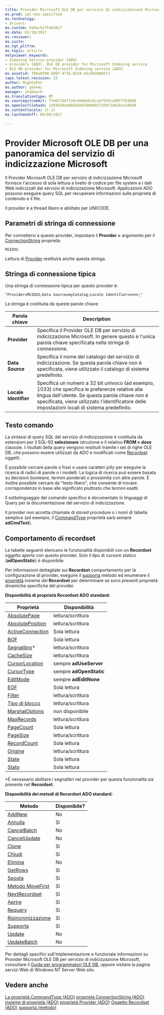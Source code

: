 ```yaml
---
title: Provider Microsoft OLE DB per servizio di indicizzazione Microsoft | Documenti Microsoft
ms.prod: sql-non-specified
ms.technology:
- drivers
ms.custom: H1Hack27Feb2017
ms.date: 01/19/2017
ms.reviewer: 
ms.suite: 
ms.tgt_pltfrm: 
ms.topic: article
helpviewer_keywords:
- Indexing Service provider [ADO]
- providers [ADO], OLE DB provider for Microsoft Indexing service
- OLE DB provider for Microsoft Indexing service [ADO]
ms.assetid: f86a0598-5097-471b-8318-d2c859d085f2
caps.latest.revision: 15
author: MightyPen
ms.author: genemi
manager: jhubbard
ms.translationtype: MT
ms.sourcegitcommit: f7e6274d77a9cdd4de6cbcaef559ca99f77b3608
ms.openlocfilehash: 2303810eb0856db07b096927559f2db18ce29838
ms.contentlocale: it-it
ms.lasthandoff: 09/09/2017

---
```

# <a name="microsoft-ole-db-provider-for-microsoft-indexing-service-overview"></a>Provider Microsoft OLE DB per una panoramica del servizio di indicizzazione Microsoft
Il Provider Microsoft OLE DB per servizio di indicizzazione Microsoft fornisce l'accesso di sola lettura a livello di codice per file system e i dati Web indicizzati dal servizio di indicizzazione Microsoft. Applicazioni ADO possono eseguire query SQL per recuperare informazioni sulle proprietà di contenuto e il file.

 Il provider è a thread libero e abilitato per UNICODE.

## <a name="connection-string-parameters"></a>Parametri di stringa di connessione
 Per connettersi a questo provider, impostare il **Provider =** argomento per il [ConnectionString](../../../ado/reference/ado-api/connectionstring-property-ado.md) proprietà:

```
MSIDXS
```

 Lettura di [Provider](../../../ado/reference/ado-api/provider-property-ado.md) restituirà anche questa stringa.

## <a name="typical-connection-string"></a>Stringa di connessione tipica
 Una stringa di connessione tipica per questo provider è:

```
"Provider=MSIDXS;Data Source=myCatalog;Locale Identifier=nnnn;"
```

 La stringa è costituita da queste parole chiave:

|Parola chiave|Description|
|-------------|-----------------|
|**Provider**|Specifica il Provider OLE DB per servizio di indicizzazione Microsoft. In genere questo è l'unica parola chiave specificata nella stringa di connessione.|
|**Data Source**|Specifica il nome del catalogo del servizio di indicizzazione. Se questa parola chiave non è specificata, viene utilizzato il catalogo di sistema predefinito.|
|**Locale Identifier**|Specifica un numero a 32 bit univoco (ad esempio, 1033) che specifica le preferenze relative alla lingua dell'utente. Se questa parola chiave non è specificata, viene utilizzato l'identificatore delle impostazioni locali di sistema predefinito.|

## <a name="command-text"></a>Testo comando
 La sintassi di query SQL del servizio di indicizzazione è costituita da estensioni per il SQL-92 **selezionare** istruzione e il relativo **FROM** e **dove** clausole. I risultati della query vengono restituiti tramite i set di righe OLE DB, che possono essere utilizzati da ADO e modificati come [Recordset](../../../ado/reference/ado-api/recordset-object-ado.md) oggetti.

 È possibile cercare parole o frasi o usare caratteri jolly per eseguire la ricerca di radici di parole o i modelli. La logica di ricerca può essere basata su decisioni booleane, termini ponderati o prossimità con altre parole. È inoltre possibile cercare da "testo libero", che consente di trovare corrispondenze in base alle significato piuttosto che termini esatti.

 Il sottolinguaggio del comando specifico è documentato in linguaggi di Query per la documentazione del servizio di indicizzazione.

 Il provider non accetta chiamate di stored procedure o i nomi di tabella semplice (ad esempio, il [CommandType](../../../ado/reference/ado-api/commandtype-property-ado.md) proprietà sarà sempre **adCmdText**).

## <a name="recordset-behavior"></a>Comportamento di recordset
 Le tabelle seguenti elencano le funzionalità disponibili con un **Recordset** oggetto aperto con questo provider. Solo il tipo di cursore statico (**adOpenStatic**) è disponibile.

 Per informazioni dettagliate sui **Recordset** comportamento per la configurazione di provider, eseguire il [supporta](../../../ado/reference/ado-api/supports-method.md) metodo ed enumerare il [proprietà](../../../ado/reference/ado-api/properties-collection-ado.md) insieme del **Recordset** per determinare se sono presenti proprietà dinamiche specifiche del provider.

 **Disponibilità di proprietà Recordset ADO standard:**

|Proprietà|Disponibilità|
|--------------|------------------|
|[AbsolutePage](../../../ado/reference/ado-api/absolutepage-property-ado.md)|lettura/scrittura|
|[AbsolutePosition](../../../ado/reference/ado-api/absoluteposition-property-ado.md)|lettura/scrittura|
|[ActiveConnection](../../../ado/reference/ado-api/activeconnection-property-ado.md)|Sola lettura|
|[BOF](../../../ado/reference/ado-api/bof-eof-properties-ado.md)|Sola lettura|
|[Segnalibro](../../../ado/reference/ado-api/bookmark-property-ado.md)*|lettura/scrittura|
|[CacheSize](../../../ado/reference/ado-api/cachesize-property-ado.md)|lettura/scrittura|
|[CursorLocation](../../../ado/reference/ado-api/cursorlocation-property-ado.md)|sempre **adUseServer**|
|[CursorType](../../../ado/reference/ado-api/cursortype-property-ado.md)|sempre **adOpenStatic**|
|[EditMode](../../../ado/reference/ado-api/editmode-property.md)|sempre **adEditNone**|
|[EOF](../../../ado/reference/ado-api/bof-eof-properties-ado.md)|Sola lettura|
|[Filter](../../../ado/reference/ado-api/filter-property.md)|lettura/scrittura|
|[Tipo di blocco](../../../ado/reference/ado-api/locktype-property-ado.md)|lettura/scrittura|
|[MarshalOptions](../../../ado/reference/ado-api/marshaloptions-property-ado.md)|non disponibile|
|[MaxRecords](../../../ado/reference/ado-api/maxrecords-property-ado.md)|lettura/scrittura|
|[PageCount](../../../ado/reference/ado-api/pagecount-property-ado.md)|Sola lettura|
|[PageSize](../../../ado/reference/ado-api/pagesize-property-ado.md)|lettura/scrittura|
|[RecordCount](../../../ado/reference/ado-api/recordcount-property-ado.md)|Sola lettura|
|[Origine](../../../ado/reference/ado-api/source-property-ado-recordset.md)|lettura/scrittura|
|[State](../../../ado/reference/ado-api/state-property-ado.md)|Sola lettura|
|[Stato](../../../ado/reference/ado-api/status-property-ado-recordset.md)|Sola lettura|

 \*È necessario abilitare i segnalibri nel provider per questa funzionalità sia presente nel **Recordset**.

 **Disponibilità dei metodi di Recordset ADO standard:**

|Metodo|Disponibile?|
|------------|----------------|
|[AddNew](../../../ado/reference/ado-api/addnew-method-ado.md)|No|
|[Annulla](../../../ado/reference/ado-api/cancel-method-ado.md)|Sì|
|[CancelBatch](../../../ado/reference/ado-api/cancelbatch-method-ado.md)|No|
|[CancelUpdate](../../../ado/reference/ado-api/cancelupdate-method-ado.md)|No|
|[Clone](../../../ado/reference/ado-api/clone-method-ado.md)|Sì|
|[Chiudi](../../../ado/reference/ado-api/close-method-ado.md)|Sì|
|[Elimina](../../../ado/reference/ado-api/delete-method-ado-recordset.md)|No|
|[GetRows](../../../ado/reference/ado-api/getrows-method-ado.md)|Sì|
|[Sposta](../../../ado/reference/ado-api/move-method-ado.md)|Sì|
|[Metodo MoveFirst](../../../ado/reference/ado-api/movefirst-movelast-movenext-and-moveprevious-methods-ado.md)|Sì|
|[NextRecordset](../../../ado/reference/ado-api/nextrecordset-method-ado.md)|Sì|
|[Aprire](../../../ado/reference/ado-api/open-method-ado-recordset.md)|Sì|
|[Requery](../../../ado/reference/ado-api/requery-method.md)|Sì|
|[Risincronizzazione](../../../ado/reference/ado-api/resync-method.md)|Sì|
|[Supporta](../../../ado/reference/ado-api/supports-method.md)|Sì|
|[Update](../../../ado/reference/ado-api/update-method.md)|No|
|[UpdateBatch](../../../ado/reference/ado-api/updatebatch-method.md)|No|

 Per dettagli specifici sull'implementazione e funzionale informazioni su Provider Microsoft OLE DB per servizio di indicizzazione Microsoft, consultare il [Guida per programmatori OLE DB](https://msdn.microsoft.com/library/windows/desktop/ms713643.aspx), oppure visitare la pagina servizi Web di Windows NT Server Web sito.

## <a name="see-also"></a>Vedere anche
 [La proprietà CommandType (ADO)](../../../ado/reference/ado-api/commandtype-property-ado.md) [proprietà ConnectionString (ADO)](../../../ado/reference/ado-api/connectionstring-property-ado.md) [insieme di proprietà (ADO)](../../../ado/reference/ado-api/properties-collection-ado.md) [proprietà Provider (ADO)](../../../ado/reference/ado-api/provider-property-ado.md) [ Oggetto Recordset (ADO)](../../../ado/reference/ado-api/recordset-object-ado.md) [supporta (metodo)](../../../ado/reference/ado-api/supports-method.md)

